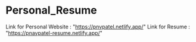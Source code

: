 # Personal_Resume
Link for Personal Website : "https://pnvpatel.netlify.app/"
Link for Resume : "https://pnavpatel-resume.netlify.app/"

